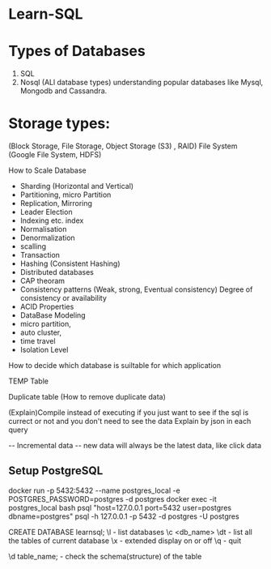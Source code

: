 # Learn-SQL
# Types of Databases
1. SQL
2. Nosql (ALl database types)
understanding popular databases like Mysql, Mongodb and Cassandra.

# Storage types: 
(Block Storage, File Storage, Object Storage (S3) , RAID)
File System 
(Google File System, HDFS)


How to Scale Database
- Sharding (Horizontal and Vertical)
- Partitioning, micro Partition
- Replication, Mirroring
- Leader Election
- Indexing etc. index
- Normalisation
- Denormalization
- scalling
- Transaction
- Hashing (Consistent Hashing)
- Distributed databases
- CAP theoram
- Consistency patterns (Weak, strong, Eventual consistency) Degree of consistency or availability  
- ACID Properties 
- DataBase Modeling
- micro partition, 
- auto cluster, 
- time travel 
- Isolation Level 

How to decide which database is suiltable for which application

TEMP Table

Duplicate table (How to remove duplicate data)

(Explain)Compile instead of executing if you just want to see if the sql is currect or not and you don't need to see the data
Explain by json in each query 

-- Incremental data
-- new data will always be the latest data, like click data


## Setup PostgreSQL
docker run -p 5432:5432 --name postgres_local -e POSTGRES_PASSWORD=postgres -d postgres 
docker exec -it postgres_local bash 
psql "host=127.0.0.1 port=5432 user=postgres dbname=postgres" 
psql -h 127.0.0.1 -p 5432 -d postgres -U postgres

CREATE DATABASE learnsql;
\l - list databases
\c <db_name>
\dt - list all the tables of current database
\x - extended display on or off
\q - quit

\d table_name; - check the schema(structure) of the table